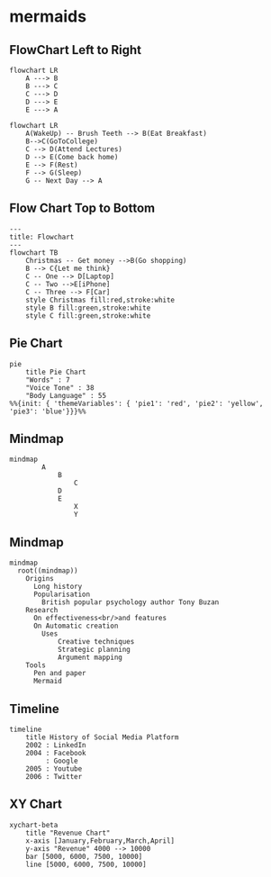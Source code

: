 # mermaids

## FlowChart Left to Right

```mermaid
flowchart LR
    A ---> B
    B ---> C
    C ---> D
    D ---> E
    E ---> A
```


``` mermaid
flowchart LR
    A(WakeUp) -- Brush Teeth --> B(Eat Breakfast)
    B-->C(GoToCollege)
    C --> D(Attend Lectures)
    D --> E(Come back home)
    E --> F(Rest)
    F --> G(Sleep)
    G -- Next Day --> A
```



## Flow Chart Top to Bottom


```mermaid
---
title: Flowchart
---
flowchart TB
    Christmas -- Get money -->B(Go shopping)
    B --> C{Let me think}
    C -- One --> D[Laptop] 
    C -- Two -->E[iPhone]
    C -- Three --> F[Car]
    style Christmas fill:red,stroke:white
    style B fill:green,stroke:white
    style C fill:green,stroke:white
```


## Pie Chart


``` mermaid
pie 
    title Pie Chart
    "Words" : 7
    "Voice Tone" : 38
    "Body Language" : 55
%%{init: { 'themeVariables': { 'pie1': 'red', 'pie2': 'yellow', 'pie3': 'blue'}}}%%   
```


## Mindmap


``` mermaid
mindmap
        A
            B
                C
            D
            E
                X
                Y
```


## Mindmap


``` mermaid
mindmap
  root((mindmap))
    Origins
      Long history
      Popularisation
        British popular psychology author Tony Buzan
    Research
      On effectiveness<br/>and features
      On Automatic creation
        Uses
            Creative techniques
            Strategic planning
            Argument mapping
    Tools
      Pen and paper
      Mermaid
```


## Timeline


```mermaid
timeline
    title History of Social Media Platform
    2002 : LinkedIn
    2004 : Facebook
         : Google
    2005 : Youtube
    2006 : Twitter
```

## XY Chart 


```mermaid
xychart-beta
    title "Revenue Chart"
    x-axis [January,February,March,April]
    y-axis "Revenue" 4000 --> 10000
    bar [5000, 6000, 7500, 10000]
    line [5000, 6000, 7500, 10000]
```
